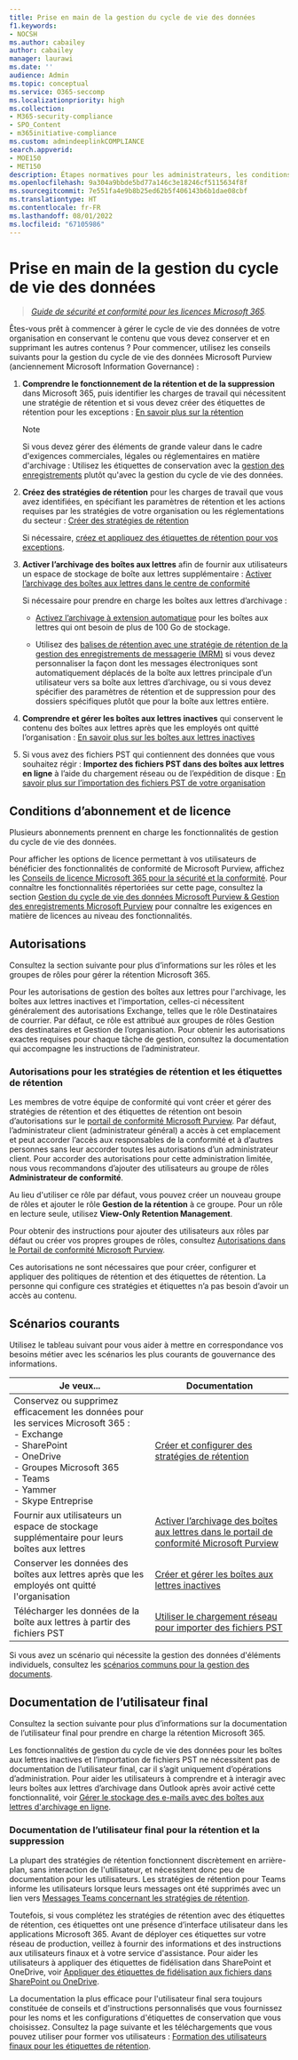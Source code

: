 ```yaml
---
title: Prise en main de la gestion du cycle de vie des données
f1.keywords:
- NOCSH
ms.author: cabailey
author: cabailey
manager: laurawi
ms.date: ''
audience: Admin
ms.topic: conceptual
ms.service: O365-seccomp
ms.localizationpriority: high
ms.collection:
- M365-security-compliance
- SPO_Content
- m365initiative-compliance
ms.custom: admindeeplinkCOMPLIANCE
search.appverid:
- MOE150
- MET150
description: Étapes normatives pour les administrateurs, les conditions requises de licence et les scénarios courants qui gèrent le cycle de vie des données de votre organisation.
ms.openlocfilehash: 9a304a9bbde5bd77a146c3e18246cf5115634f8f
ms.sourcegitcommit: 7e551fa4e9b8b25ed62b5f406143b6b1dae08cbf
ms.translationtype: HT
ms.contentlocale: fr-FR
ms.lasthandoff: 08/01/2022
ms.locfileid: "67105986"
---
```

# <a name="get-started-with-data-lifecycle-management"></a>Prise en main de la gestion du cycle de vie des données

>*[Guide de sécurité et conformité pour les licences Microsoft 365](/office365/servicedescriptions/microsoft-365-service-descriptions/microsoft-365-tenantlevel-services-licensing-guidance/microsoft-365-security-compliance-licensing-guidance).*

Êtes-vous prêt à commencer à gérer le cycle de vie des données de votre organisation en conservant le contenu que vous devez conserver et en supprimant les autres contenus ? Pour commencer, utilisez les conseils suivants pour la gestion du cycle de vie des données Microsoft Purview (anciennement Microsoft Information Governance) :

1. **Comprendre le fonctionnement de la rétention et de la suppression** dans Microsoft 365, puis identifier les charges de travail qui nécessitent une stratégie de rétention et si vous devez créer des étiquettes de rétention pour les exceptions : [En savoir plus sur la rétention](retention.md)
    
    > [!NOTE]
    > Si vous devez gérer des éléments de grande valeur dans le cadre d'exigences commerciales, légales ou réglementaires en matière d'archivage : Utilisez les étiquettes de conservation avec la [gestion des enregistrements](records-management.md) plutôt qu'avec la gestion du cycle de vie des données.

2. **Créez des stratégies de rétention** pour les charges de travail que vous avez identifiées, en spécifiant les paramètres de rétention et les actions requises par les stratégies de votre organisation ou les réglementations du secteur : [Créer des stratégies de rétention](create-retention-policies.md)
    
    Si nécessaire, [créez et appliquez des étiquettes de rétention pour vos exceptions](create-retention-labels-information-governance.md).

3. **Activer l’archivage des boîtes aux lettres** afin de fournir aux utilisateurs un espace de stockage de boîte aux lettres supplémentaire : [Activer l’archivage des boîtes aux lettres dans le centre de conformité](enable-archive-mailboxes.md)
    
    Si nécessaire pour prendre en charge les boîtes aux lettres d’archivage :
    
    - [Activez l’archivage à extension automatique](enable-autoexpanding-archiving.md) pour les boîtes aux lettres qui ont besoin de plus de 100 Go de stockage.
    
    - Utilisez des [balises de rétention avec une stratégie de rétention de la gestion des enregistrements de messagerie (MRM)](set-up-an-archive-and-deletion-policy-for-mailboxes.md) si vous devez personnaliser la façon dont les messages électroniques sont automatiquement déplacés de la boîte aux lettres principale d’un utilisateur vers sa boîte aux lettres d’archivage, ou si vous devez spécifier des paramètres de rétention et de suppression pour des dossiers spécifiques plutôt que pour la boîte aux lettres entière.

4. **Comprendre et gérer les boîtes aux lettres inactives** qui conservent le contenu des boîtes aux lettres après que les employés ont quitté l’organisation : [En savoir plus sur les boîtes aux lettres inactives](inactive-mailboxes-in-office-365.md)

5. Si vous avez des fichiers PST qui contiennent des données que vous souhaitez régir : **Importez des fichiers PST dans des boîtes aux lettres en ligne** à l’aide du chargement réseau ou de l’expédition de disque : [En savoir plus sur l’importation des fichiers PST de votre organisation](importing-pst-files-to-office-365.md)

## <a name="subscription-and-licensing-requirements"></a>Conditions d’abonnement et de licence

Plusieurs abonnements prennent en charge les fonctionnalités de gestion du cycle de vie des données.

Pour afficher les options de licence permettant à vos utilisateurs de bénéficier des fonctionnalités de conformité de Microsoft Purview, affichez les [Conseils de licence Microsoft 365 pour la sécurité et la conformité](/office365/servicedescriptions/microsoft-365-service-descriptions/microsoft-365-tenantlevel-services-licensing-guidance/microsoft-365-security-compliance-licensing-guidance). Pour connaître les fonctionnalités répertoriées sur cette page, consultez la section [Gestion du cycle de vie des données Microsoft Purview & Gestion des enregistrements Microsoft Purview](/office365/servicedescriptions/microsoft-365-service-descriptions/microsoft-365-tenantlevel-services-licensing-guidance/microsoft-365-security-compliance-licensing-guidance#microsoft-purview-data-lifecycle-management--microsoft-purview-records-management) pour connaître les exigences en matière de licences au niveau des fonctionnalités.

## <a name="permissions"></a>Autorisations

Consultez la section suivante pour plus d’informations sur les rôles et les groupes de rôles pour gérer la rétention Microsoft 365.

Pour les autorisations de gestion des boîtes aux lettres pour l'archivage, les boîtes aux lettres inactives et l'importation, celles-ci nécessitent généralement des autorisations Exchange, telles que le rôle Destinataires de courrier. Par défaut, ce rôle est attribué aux groupes de rôles Gestion des destinataires et Gestion de l’organisation. Pour obtenir les autorisations exactes requises pour chaque tâche de gestion, consultez la documentation qui accompagne les instructions de l’administrateur.

### <a name="permissions-for-retention-policies-and-retention-labels"></a>Autorisations pour les stratégies de rétention et les étiquettes de rétention

Les membres de votre équipe de conformité qui vont créer et gérer des stratégies de rétention et des étiquettes de rétention ont besoin d’autorisations sur le <a href="https://go.microsoft.com/fwlink/p/?linkid=2077149" target="_blank">portail de conformité Microsoft Purview</a>. Par défaut, l’administrateur client (administrateur général) a accès à cet emplacement et peut accorder l’accès aux responsables de la conformité et à d’autres personnes sans leur accorder toutes les autorisations d’un administrateur client. Pour accorder des autorisations pour cette administration limitée, nous vous recommandons d’ajouter des utilisateurs au groupe de rôles **Administrateur de conformité**.

Au lieu d'utiliser ce rôle par défaut, vous pouvez créer un nouveau groupe de rôles et ajouter le rôle **Gestion de la rétention** à ce groupe. Pour un rôle en lecture seule, utilisez **View-Only Retention Management**. 

Pour obtenir des instructions pour ajouter des utilisateurs aux rôles par défaut ou créer vos propres groupes de rôles, consultez [Autorisations dans le Portail de conformité Microsoft Purview](microsoft-365-compliance-center-permissions.md).

Ces autorisations ne sont nécessaires que pour créer, configurer et appliquer des politiques de rétention et des étiquettes de rétention. La personne qui configure ces stratégies et étiquettes n’a pas besoin d’avoir un accès au contenu.

## <a name="common-scenarios"></a>Scénarios courants

Utilisez le tableau suivant pour vous aider à mettre en correspondance vos besoins métier avec les scénarios les plus courants de gouvernance des informations.

|Je veux...|Documentation|
|----------------|---------------|
|Conservez ou supprimez efficacement les données pour les services Microsoft 365 : <br />- Exchange  <br />- SharePoint  <br />- OneDrive  <br />- Groupes Microsoft 365 <br />- Teams <br />- Yammer <br />- Skype Entreprise |[Créer et configurer des stratégies de rétention](create-retention-policies.md)|
|Fournir aux utilisateurs un espace de stockage supplémentaire pour leurs boîtes aux lettres |[Activer l’archivage des boîtes aux lettres dans le portail de conformité Microsoft Purview](enable-archive-mailboxes.md)|
|Conserver les données des boîtes aux lettres après que les employés ont quitté l'organisation |[Créer et gérer les boîtes aux lettres inactives](create-and-manage-inactive-mailboxes.md)|
|Télécharger les données de la boîte aux lettres à partir des fichiers PST |[Utiliser le chargement réseau pour importer des fichiers PST](use-network-upload-to-import-pst-files.md)|


Si vous avez un scénario qui nécessite la gestion des données d'éléments individuels, consultez les [scénarios communs pour la gestion des documents](get-started-with-records-management.md#common-scenarios). 

## <a name="end-user-documentation"></a>Documentation de l’utilisateur final

Consultez la section suivante pour plus d’informations sur la documentation de l’utilisateur final pour prendre en charge la rétention Microsoft 365.

Les fonctionnalités de gestion du cycle de vie des données pour les boîtes aux lettres inactives et l’importation de fichiers PST ne nécessitent pas de documentation de l’utilisateur final, car il s’agit uniquement d’opérations d’administration. Pour aider les utilisateurs à comprendre et à interagir avec leurs boîtes aux lettres d’archivage dans Outlook après avoir activé cette fonctionnalité, voir [Gérer le stockage des e-mails avec des boîtes aux lettres d'archivage en ligne](https://support.microsoft.com/office/manage-email-storage-with-online-archive-mailboxes-1cae7d17-7813-4fe8-8ca2-9a5494e9a721).

### <a name="end-user-documentation-for-retention-and-deletion"></a>Documentation de l’utilisateur final pour la rétention et la suppression

La plupart des stratégies de rétention fonctionnent discrètement en arrière-plan, sans interaction de l'utilisateur, et nécessitent donc peu de documentation pour les utilisateurs. Les stratégies de rétention pour Teams informe les utilisateurs lorsque leurs messages ont été supprimés avec un lien vers [Messages Teams concernant les stratégies de rétention](https://support.microsoft.com/office/teams-messages-about-retention-policies-c151fa2f-1558-4cf9-8e51-854e925b483b).

Toutefois, si vous complétez les stratégies de rétention avec des étiquettes de rétention, ces étiquettes ont une présence d’interface utilisateur dans les applications Microsoft 365. Avant de déployer ces étiquettes sur votre réseau de production, veillez à fournir des informations et des instructions aux utilisateurs finaux et à votre service d'assistance. Pour aider les utilisateurs à appliquer des étiquettes de fidélisation dans SharePoint et OneDrive, voir [Appliquer des étiquettes de fidélisation aux fichiers dans SharePoint ou OneDrive](https://support.microsoft.com/office/apply-retention-labels-to-files-in-sharepoint-or-onedrive-11a6835b-ec9f-40db-8aca-6f5ef18132df).

La documentation la plus efficace pour l'utilisateur final sera toujours constituée de conseils et d'instructions personnalisés que vous fournissez pour les noms et les configurations d'étiquettes de conservation que vous choisissez. Consultez la page suivante et les téléchargements que vous pouvez utiliser pour former vos utilisateurs : [Formation des utilisateurs finaux pour les étiquettes de rétention](https://microsoft.github.io/ComplianceCxE/enduser/retention/).

